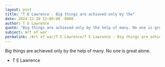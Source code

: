```yaml
---
layout: post
title: "T E Lawrence - Big things are achieved only by the"
date: 2024-12-28 12:00:00 -0000
author: T E Lawrence
quote: "Big things are achieved only by the help of many. No one is great alone."
subject: Art of war
permalink: /Art of war/T E Lawrence/T E Lawrence - Big things are achieved only by the
---
```


Big things are achieved only by the help of many. No one is great alone.

- T E Lawrence
